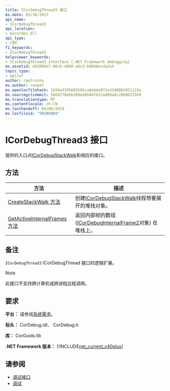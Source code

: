 ```yaml
---
title: ICorDebugThread3 接口
ms.date: 03/30/2017
api_name:
- ICorDebugThread3
api_location:
- mscordbi.dll
api_type:
- COM
f1_keywords:
- ICorDebugThread3
helpviewer_keywords:
- ICorDebugThread3 interface [.NET Framework debugging]
ms.assetid: eb2860ef-06cb-4968-a6c3-6d048ecda2a4
topic_type:
- apiref
author: rpetrusha
ms.author: ronpet
ms.openlocfilehash: 1d34a3395605505ca0ebda072e33d8083d51123a
ms.sourcegitcommit: 5b6d778ebb269ee6684fb57ad69a8c28b06235b9
ms.translationtype: MT
ms.contentlocale: zh-CN
ms.lasthandoff: 04/08/2019
ms.locfileid: "59185869"
---
```

# <a name="icordebugthread3-interface"></a>ICorDebugThread3 接口
提供的入口点[ICorDebugStackWalk](../../../../docs/framework/unmanaged-api/debugging/icordebugstackwalk-interface.md)和相应的接口。  
  
## <a name="methods"></a>方法  
  
|方法|描述|  
|------------|-----------------|  
|[CreateStackWalk 方法](../../../../docs/framework/unmanaged-api/debugging/icordebugthread3-createstackwalk-method.md)|创建[ICorDebugStackWalk](../../../../docs/framework/unmanaged-api/debugging/icordebugstackwalk-interface.md)线程想要展开的堆栈对象。|  
|[GetActiveInternalFrames 方法](../../../../docs/framework/unmanaged-api/debugging/icordebugthread3-getactiveinternalframes-method.md)|返回内部帧的数组 ([ICorDebugInternalFrame2](../../../../docs/framework/unmanaged-api/debugging/icordebuginternalframe2-interface.md)对象) 在堆栈上。|  
  
## <a name="remarks"></a>备注  
 `ICorDebugThread3` ICorDebugThread 接口的逻辑扩展。  
  
> [!NOTE]
>  此接口不支持跨计算机或跨进程远程调用。  
  
## <a name="requirements"></a>要求  
 **平台：** 请参阅[系统需求](../../../../docs/framework/get-started/system-requirements.md)。  
  
 **标头：** CorDebug.idl、 CorDebug.h  
  
 **库：** CorGuids.lib  
  
 **.NET Framework 版本：** [!INCLUDE[net_current_v40plus](../../../../includes/net-current-v40plus-md.md)]  
  
## <a name="see-also"></a>请参阅

- [调试接口](../../../../docs/framework/unmanaged-api/debugging/debugging-interfaces.md)
- [调试](../../../../docs/framework/unmanaged-api/debugging/index.md)
